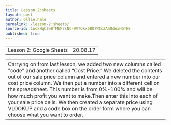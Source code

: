 ```yaml
---
title: Lesson 2:sheets
layout: post
author: ollie.hale
permalink: /lesson-2:sheets/
source-id: 1ncxHqClw8fMbP7sNC-9VTQkx68O7WCcZAm8deiNGTHE
published: true
---
```

<table>
  <tr>
    <td>Lesson 2: Google Sheets</td>
    <td>20.08.17</td>
  </tr>
</table>


<table>
  <tr>
    <td>Carrying on from last lesson, we added two new columns called "code" and another called “Cost Price.” We deleted the contents out of our sale price column and entered a new number into our cost price column. We then put a number into a different cell on the spreadsheet. This number is from 0%-100% and will be how much profit you want to make.Then enter this into each of your sale price cells. We then created a separate price using VLOOKUP and a code box on the order form where you can choose what you want to order.</td>
  </tr>
</table>


